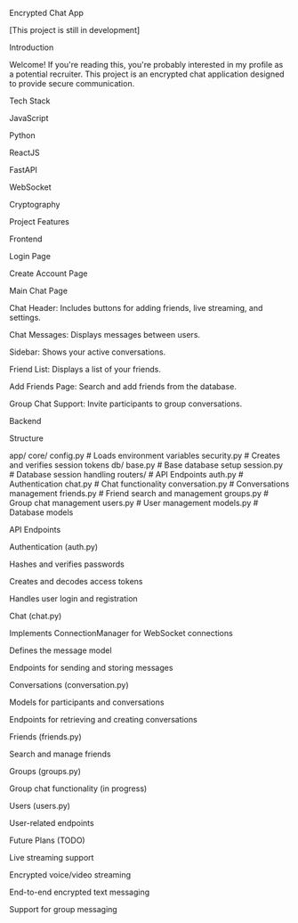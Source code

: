Encrypted Chat App

[This project is still in development]

Introduction

Welcome! If you're reading this, you're probably interested in my profile as a potential recruiter. This project is an encrypted chat application designed to provide secure communication.

Tech Stack

JavaScript

Python

ReactJS

FastAPI

WebSocket

Cryptography

Project Features

Frontend

Login Page

Create Account Page

Main Chat Page

Chat Header: Includes buttons for adding friends, live streaming, and settings.

Chat Messages: Displays messages between users.

Sidebar: Shows your active conversations.

Friend List: Displays a list of your friends.

Add Friends Page: Search and add friends from the database.

Group Chat Support: Invite participants to group conversations.

Backend

Structure

app/
  core/
    config.py       # Loads environment variables
    security.py     # Creates and verifies session tokens
  db/
    base.py         # Base database setup
    session.py      # Database session handling
  routers/         # API Endpoints
    auth.py         # Authentication
    chat.py         # Chat functionality
    conversation.py # Conversations management
    friends.py      # Friend search and management
    groups.py       # Group chat management
    users.py        # User management
  models.py         # Database models

API Endpoints

Authentication (auth.py)

Hashes and verifies passwords

Creates and decodes access tokens

Handles user login and registration

Chat (chat.py)

Implements ConnectionManager for WebSocket connections

Defines the message model

Endpoints for sending and storing messages

Conversations (conversation.py)

Models for participants and conversations

Endpoints for retrieving and creating conversations

Friends (friends.py)

Search and manage friends

Groups (groups.py)

Group chat functionality (in progress)

Users (users.py)

User-related endpoints

Future Plans (TODO)

Live streaming support

Encrypted voice/video streaming

End-to-end encrypted text messaging

Support for group messaging
